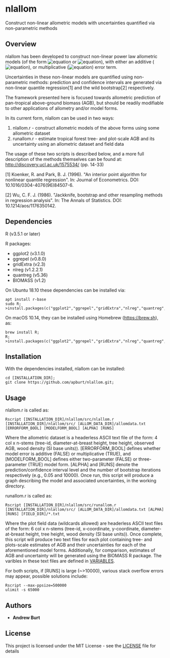 # nlallom

Construct non-linear allometric models with uncertainties quantified via non-parametric methods

## Overview

nlallom has been developed to construct non-linear power law allometric models (of the form ![equation](http://latex.codecogs.com/gif.latex?Y&space;=&space;aM^b) or ![equation](http://latex.codecogs.com/gif.latex?Y&space;=&space;aM^b&plus;c)), with either an additive (![equation](http://latex.codecogs.com/gif.latex?\varepsilon&space;\sim&space;\mathcal{N}&space;(0,\sigma^2))), or multiplicative (![equation](http://latex.codecogs.com/gif.latex?\varepsilon&space;\sim&space;\mathcal{N}&space;(0,\sigma^2&space;M^k))) error term.

Uncertainties in these non-linear models are quantified using non-parametric methods: prediction and confidence intervals are generated via non-linear quantile regression[1] and the wild bootstrap[2] respectively. 

The framework presented here is focused towards allometric prediction of pan-tropical above-ground biomass (AGB), but should be readily modifiable to other applications of allometry and/or model forms.

In its current form, nlallom can be used in two ways:

1) nlallom.r - construct allometric models of the above forms using some allometric dataset 
2) runallom.r - estimate tropical forest tree- and plot-scale AGB and its uncertainty using an allometric dataset and field data

The usage of these two scripts is described below, and a more full description of the methods themselves can be found at: http://discovery.ucl.ac.uk/1575534/ (pp. 14-33)

[1] Koenker, R. and Park, B. J. (1996). "An interior point algorithm for nonlinear quantile regression". In: Journal of Econometrics. DOI: 10.1016/0304-4076(96)84507-6.

[2] Wu, C. F. J. (1986). "Jackknife, bootstrap and other resampling methods in regression analysis". In: The Annals of Statistics. DOI: 10.1214/aos/1176350142.

## Dependencies

R (v3.5.1 or later)

R packages:
* ggplot2 (v3.1.0)
* ggrepel (v0.8.0)
* gridExtra (v2.3)
* nlreg (v1.2.2.1)
* quantreg (v5.36)
* BIOMASS (v1.2)

On Ubuntu 18.10 these dependencies can be installed via:

```
apt install r-base
sudo R;
>install.packages(c("ggplot2","ggrepel","gridExtra","nlreg","quantreg","BIOMASS"))
```

On macOS 10.14, they can be installed using Homebrew (https://brew.sh), as:

```
brew install R;
R;
>install.packages(c("ggplot2","ggrepel","gridExtra","nlreg","quantreg","BIOMASS"))
```

## Installation

With the dependencies installed, nlallom can be installed:

```
cd [INSTALLATION_DIR];
git clone https://github.com/apburt/nlallom.git;
```

## Usage

nlallom.r is called as:

```
Rscript [INSTALLATION_DIR]/nlallom/src/nlallom.r [INSTALLATION_DIR]/nlallom/src/ [ALLOM_DATA_DIR]/allomdata.txt [ERRORFORM_BOOL] [MODELFORM_BOOL] [ALPHA] [RUNS] 
```

Where the allometric dataset is a headerless ASCII text file of the form: 4 col x n-stems (tree-id, diameter-at-breast height, tree height, observed AGB, wood density (SI base units)).
[ERRORFORM_BOOL] defines whether model error is additive (FALSE) or multiplicative (TRUE), and [MODELFORM_BOOL] defines either two-parameter (FALSE) or three-parameter (TRUE) model form.
[ALPHA] and [RUNS] denote the prediction/confidence interval level and the number of bootstrap iterations respectively (e.g., 0.05 and 10000).
Once run, this script will produce a graph describing the model and associated uncertainties, in the working directory.

runallom.r is called as:

```
Rscript [INSTALLATION_DIR]/nlallom/src/runallom.r [INSTALLATION_DIR]/nlallom/src/ [ALLOM_DATA_DIR]/allomdata.txt [ALPHA] [RUNS] [FIELD_DIR]/*.txt
```

Where the plot field data (wildcards allowed) are headerless ASCII text files of the form: 6 col x n-stems (tree-id, x-coordinate, y-coordinate, diameter-at-breast height, tree height, wood density (SI base units)).
Once complete, this script will produce two text files for each plot containing tree- and plots-scale estimates of AGB and their uncertainties for each of the aforementioned model forms.
Additionally, for comparison, estimates of AGB and uncertainty will be generated using the BIOMASS R package.
The varibles in these text files are defined in [VARIABLES](VARIABLES).

For both scripts, if [RUNS] is large (~>10000), various stack overflow errors may appear, possible solutions include:

```
Rscript --max-ppsize=500000
ulimit -s 65000
```

## Authors

* **Andrew Burt**

## License

This project is licensed under the MIT License - see the [LICENSE](LICENSE) file for details
